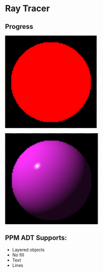 # Ray Tracer

## Progress

![red_circle](red_circle.png)

![red_sphere](red_sphere.png)

## PPM ADT Supports:
- Layered objects
- No fill
- Text
- Lines
